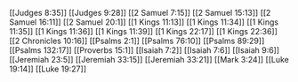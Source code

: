 [[Judges 8:35]]
[[Judges 9:28]]
[[2 Samuel 7:15]]
[[2 Samuel 15:13]]
[[2 Samuel 16:11]]
[[2 Samuel 20:1]]
[[1 Kings 11:13]]
[[1 Kings 11:34]]
[[1 Kings 11:35]]
[[1 Kings 11:36]]
[[1 Kings 11:39]]
[[1 Kings 22:17]]
[[1 Kings 22:36]]
[[2 Chronicles 10:16]]
[[Psalms 2:1]]
[[Psalms 76:10]]
[[Psalms 89:29]]
[[Psalms 132:17]]
[[Proverbs 15:1]]
[[Isaiah 7:2]]
[[Isaiah 7:6]]
[[Isaiah 9:6]]
[[Jeremiah 23:5]]
[[Jeremiah 33:15]]
[[Jeremiah 33:21]]
[[Mark 3:24]]
[[Luke 19:14]]
[[Luke 19:27]]
